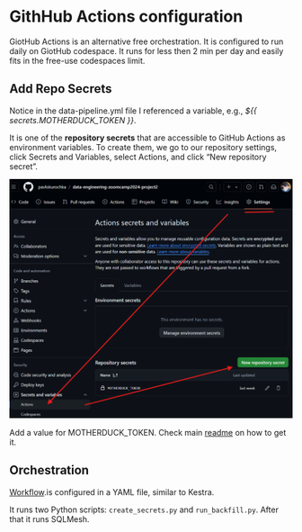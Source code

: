 # GithHub Actions configuration

GiotHub Actions is an alternative free orchestration. It is configured to run daily on GiotHub codespace. It runs for less then 2 min per day and easily fits in the free-use codespaces limit.

## Add Repo Secrets

Notice in the data-pipeline.yml file I referenced a variable, e.g., *${{ secrets.MOTHERDUCK_TOKEN }}*.

It is one of the  **repository secrets** that are accessible to GitHub Actions as environment variables. To create them, we go to our repository settings, click Secrets and Variables, select Actions, and click “New repository secret”.

![](pictures/repo_secret.png)

Add a value for MOTHERDUCK_TOKEN. Check main [readme](README.md) on how to get it.



## Orchestration

[Workflow](.github/workflows/data-pipeline.yml).is configured in a YAML file, similar to Kestra.

It runs two Python scripts: `create_secrets.py` and  `run_backfill.py`. After that it runs SQLMesh.


